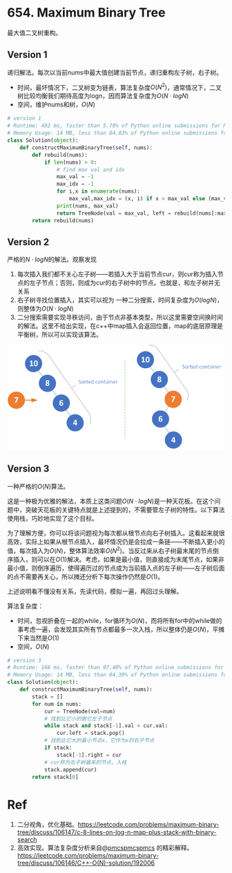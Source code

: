 # 654. Maximum Binary Tree

最大值二叉树重构。

## Version 1

递归解法。每次以当前nums中最大值创建当前节点，递归重构左子树，右子树。

- 时间，最坏情况下，二叉树变为链表，算法复杂度$O(N^2)$，通常情况下，二叉树比较均衡我们期待高度为logn，因而算法复杂度为$O(N\cdot logN)$
- 空间，维护nums和树，$O(N)$  

````python
# version 1
# Runtime: 492 ms, faster than 5.70% of Python online submissions for Maximum Binary Tree.
# Memory Usage: 14 MB, less than 84.03% of Python online submissions for Maximum Binary Tree.
class Solution(object):
    def constructMaximumBinaryTree(self, nums):
        def rebuild(nums):
            if len(nums) > 0:
                # find max val and idx
                max_val = -1
                max_idx = -1
                for i,x in enumerate(nums):
                    max_val,max_idx = (x, i) if x > max_val else (max_val, max_idx)
                print(nums, max_val)
                return TreeNode(val = max_val, left = rebuild(nums[:max_idx]), right = rebuild(nums[max_idx+1:]))
        return rebuild(nums)
````

## Version 2

严格的$N\cdot log N$的解法。观察发现

1. 每次插入我们都不关心左子树——若插入大于当前节点cur，则cur称为插入节点的左子节点；否则，则成为cur的右子树中的节点。也就是，和左子树并无关系
2. 右子树寻找位置插入，其实可以视为 一种二分搜索，时间复杂度为$O(logN)$，则整体为$O(N\cdot logN)$ 
3. 二分搜索需要实现寻秩访问，由于节点非基本类型，所以这里需要空间换时间的解法。这里不给出实现，在c++中map插入会返回位置，map的底层原理是平衡树，所以可以实现该算法。 

![0_1514703799976_max_binary_tree.png](../../assets/img/1514703802101-max_binary_tree-resized.png)

## Version 3

一种严格的$O(N)$算法。

这是一种极为优雅的解法，本质上这类问题$O(N\cdot logN)$是一种天花板。在这个问题中，突破天花板的关键特点就是上述提到的，不需要管左子树的特性。以下算法使用栈，巧妙地实现了这个目标。

为了理解方便，你可以将该问题视为每次都从根节点向右子树插入。这看起来就很高效，实际上如果从根节点插入，最坏情况仍是会拉成一条链——不断插入更小的值，每次插入为$O(N)$，整体算法效率$O(N^2)$。当反过来从右子树最末尾的节点倒序插入，则可以在$O(1)$解决。考虑，如果是最小值，则直接成为末尾节点，如果非最小值，则倒序遍历，使得遍历过的节点成为当前插入点的左子树——左子树后面的点不需要再关心，所以摊还分析下每次操作仍然是$O(1)$。

上述说明看不懂没有关系，先读代码，模拟一遍，再回过头理解。

算法复杂度：

- 时间，忽视折叠在一起的while，for循环为$O(N)$，而将所有for中的while做的事考虑一遍，会发现其实所有节点都最多一次入栈，所以整体仍是$O(N)$，平摊下来当然是$O(1)$
- 空间，$O(N)$

````PYTHON
# version 3
# Runtime: 168 ms, faster than 97.40% of Python online submissions for Maximum Binary Tree.
# Memory Usage: 14 MB, less than 84.39% of Python online submissions for Maximum Binary Tree.
class Solution(object):
    def constructMaximumBinaryTree(self, nums):
        stack = []
        for num in nums:
            cur = TreeNode(val=num)
            # 找到比它小的做它左子节点
            while stack and stack[-1].val < cur.val:
                cur.left = stack.pop()
            # 找到比它大的最小节点x，它作为x的右子节点
            if stack:
                stack[-1].right = cur
            # cur称为右子树最末的节点，入栈
            stack.append(cur)
        return stack[0]
````

# Ref

1. 二分视角，优化基础。https://leetcode.com/problems/maximum-binary-tree/discuss/106147/c-8-lines-on-log-n-map-plus-stack-with-binary-search
2. 高效实现。算法复杂度分析来自@[pmcspmcspmcs](https://leetcode.com/pmcspmcspmcs) 的精彩解释。https://leetcode.com/problems/maximum-binary-tree/discuss/106146/C++-O(N)-solution/192006